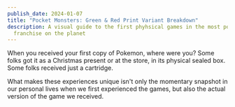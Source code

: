```yaml
---
publish_date: 2024-01-07
title: "Pocket Monsters: Green & Red Print Variant Breakdown"
description: A visual guide to the first phyhsical games in the most popular
  franchise on the planet
---
```

When you received your first copy of Pokemon, where were you? Some folks got it as a Christmas present or at the store, in its physical sealed box. Some folks received just a cartridge.

What makes these experiences unique isn't only the momentary snapshot in our personal lives when we first experienced the games, but also the actual version of the game we received.